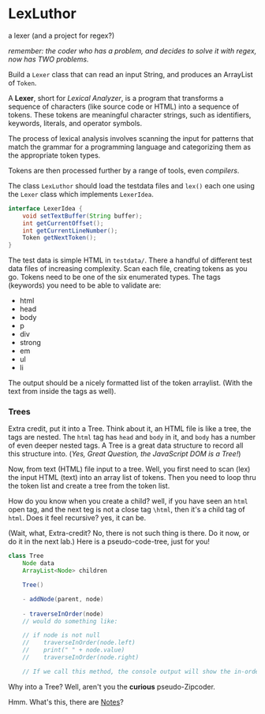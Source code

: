# LexLuthor

a lexer (and a project for regex?)

_remember: the coder who has a problem, and decides to solve it with regex, now has TWO problems._

Build a `Lexer` class that can read an input String, and produces an ArrayList of `Token`.

A __Lexer__, short for _Lexical Analyzer_, is a program that transforms a sequence of 
characters (like source code or HTML) into a sequence of tokens. 
These tokens are meaningful character strings, such as identifiers, keywords, literals, and operator symbols.

The process of lexical analysis involves scanning the input for patterns that match the grammar 
for a programming language and categorizing them as the appropriate token types.

Tokens are then processed further by a range of tools, even _compilers_.

The class `LexLuthor` should load the testdata files and `lex()` each one 
using the `Lexer` class which implements `LexerIdea`.

```java
interface LexerIdea {
    void setTextBuffer(String buffer);
    int getCurrentOffset();
    int getCurrentLineNumber();
    Token getNextToken();
}
```

The test data is simple HTML in `testdata/`.
There a handful of different test data files of increasing complexity.
Scan each file, creating tokens as you go.
Tokens need to be one of the six enumerated types.
The tags (keywords) you need to be able to validate are:

- html
- head
- body
- p
- div
- strong
- em
- ul
- li

The output should be a nicely formatted list of the token arraylist. (With the text from inside the tags as well).

### Trees

Extra credit, put it into a Tree. 
Think about it, an HTML file is like a tree, the tags are nested.
The `html` tag has `head` and `body` in it, and `body` has a number of even deeper nested tags.
A Tree is a great data structure to record all this structure into.
(_Yes, Great Question, the JavaScript DOM is a Tree!_)

Now, from text (HTML) file input to a tree.
Well, you first need to scan (lex) the input HTML (text) into an array list of tokens.
Then you need to loop thru the token list and create a tree from the token list.

How do you know when you create a child? well, if you have seen an `html` open tag, and the next teg is not a
close tag `\html`, then it's a child tag of `html`.
Does it feel recursive? yes, it can be.

(Wait, what, Extra-credit? No, there is not such thing is there. Do it now, or do it in the next lab.)
Here is a pseudo-code-tree, just for you!

```java
class Tree
    Node data
    ArrayList<Node> children

    Tree()

    - addNode(parent, node)
            
    - traverseInOrder(node)
    // would do something like:

    // if node is not null
    //    traverseInOrder(node.left)
    //    print(" " + node.value)
    //    traverseInOrder(node.right)

    // If we call this method, the console output will show the in-order traversal
```

Why into a Tree? Well, aren't you the __curious__ pseudo-Zipcoder.

Hmm. What's this, there are [Notes](notes.md)?
